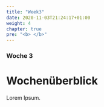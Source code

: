 ```yaml
---
title: "Week3"
date: 2020-11-03T21:24:17+01:00
weight: 4
chapter: true
pre: "<b> </b>"
---
```


### Woche 3

# Wochenüberblick

Lorem Ipsum.